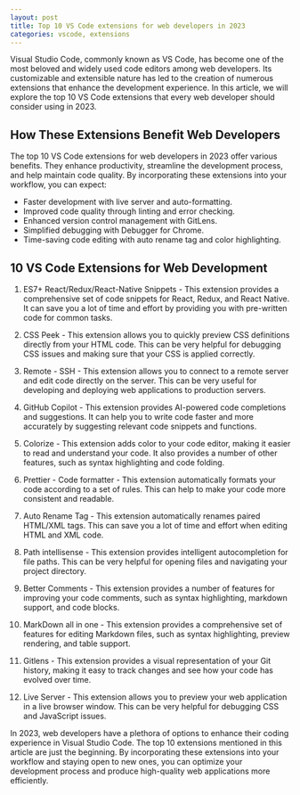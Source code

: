 ```yaml
---
layout: post
title: Top 10 VS Code extensions for web developers in 2023
categories: vscode, extensions
---
```


Visual Studio Code, commonly known as VS Code, has become one of the most beloved and widely used code editors among web developers. Its customizable and extensible nature has led to the creation of numerous extensions that enhance the development experience. In this article, we will explore the top 10 VS Code extensions that every web developer should consider using in 2023.

## How These Extensions Benefit Web Developers
The top 10 VS Code extensions for web developers in 2023 offer various benefits. They enhance productivity, streamline the development process, and help maintain code quality. By incorporating these extensions into your workflow, you can expect:

- Faster development with live server and auto-formatting.
- Improved code quality through linting and error checking.
- Enhanced version control management with GitLens.
- Simplified debugging with Debugger for Chrome.
- Time-saving code editing with auto rename tag and color highlighting.

## 10 VS Code Extensions for Web Development

1. ES7+ React/Redux/React-Native Snippets - This extension provides a comprehensive set of code snippets for React, Redux, and React Native. It can save you a lot of time and effort by providing you with pre-written code for common tasks.

2. CSS Peek - This extension allows you to quickly preview CSS definitions directly from your HTML code. This can be very helpful for debugging CSS issues and making sure that your CSS is applied correctly.

3. Remote - SSH - This extension allows you to connect to a remote server and edit code directly on the server. This can be very useful for developing and deploying web applications to production servers.

4. GitHub Copilot - This extension provides AI-powered code completions and suggestions. It can help you to write code faster and more accurately by suggesting relevant code snippets and functions.

5. Colorize - This extension adds color to your code editor, making it easier to read and understand your code. It also provides a number of other features, such as syntax highlighting and code folding.

6. Prettier - Code formatter - This extension automatically formats your code according to a set of rules. This can help to make your code more consistent and readable.

7. Auto Rename Tag - This extension automatically renames paired HTML/XML tags. This can save you a lot of time and effort when editing HTML and XML code.

8. Path intellisense - This extension provides intelligent autocompletion for file paths. This can be very helpful for opening files and navigating your project directory.

9. Better Comments - This extension provides a number of features for improving your code comments, such as syntax highlighting, markdown support, and code blocks.

10. MarkDown all in one - This extension provides a comprehensive set of features for editing Markdown files, such as syntax highlighting, preview rendering, and table support.

11. Gitlens - This extension provides a visual representation of your Git history, making it easy to track changes and see how your code has evolved over time.

12. Live Server - This extension allows you to preview your web application in a live browser window. This can be very helpful for debugging CSS and JavaScript issues.

In 2023, web developers have a plethora of options to enhance their coding experience in Visual Studio Code. The top 10 extensions mentioned in this article are just the beginning. By incorporating these extensions into your workflow and staying open to new ones, you can optimize your development process and produce high-quality web applications more efficiently.
